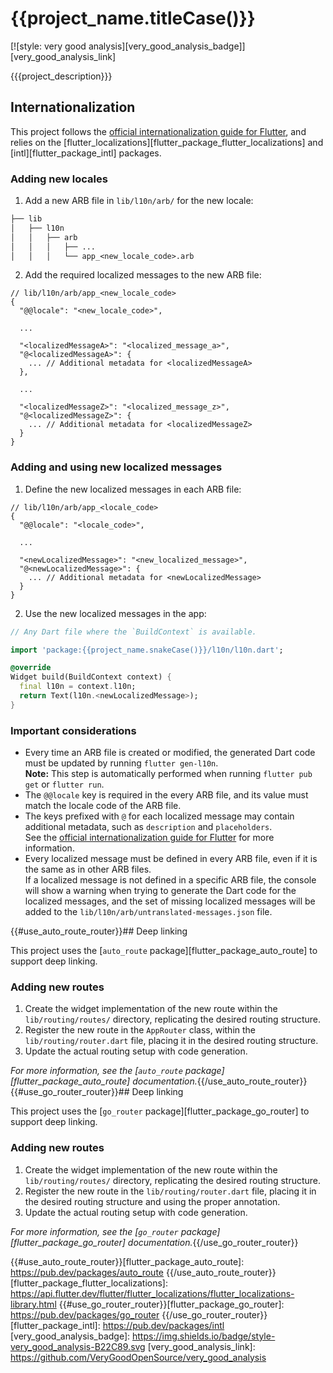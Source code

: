 # {{project_name.titleCase()}}

[![style: very good analysis][very_good_analysis_badge]][very_good_analysis_link]

{{{project_description}}}

## Internationalization

This project follows the [official internationalization guide for Flutter][flutter_docs_internationalization_link], and relies on the [flutter_localizations][flutter_package_flutter_localizations] and [intl][flutter_package_intl] packages.

### Adding new locales

1. Add a new ARB file in `lib/l10n/arb/` for the new locale:

```txt
├── lib
│   ├── l10n
│   │   ├── arb
│   │   │   ├── ...
│   │   │   └── app_<new_locale_code>.arb
```

2. Add the required localized messages to the new ARB file:

```jsonc
// lib/l10n/arb/app_<new_locale_code>
{
  "@@locale": "<new_locale_code>",

  ...

  "<localizedMessageA>": "<localized_message_a>",
  "@<localizedMessageA>": {
    ... // Additional metadata for <localizedMessageA>
  },

  ...

  "<localizedMessageZ>": "<localized_message_z>",
  "@<localizedMessageZ>": {
    ... // Additional metadata for <localizedMessageZ>
  }
}
```

### Adding and using new localized messages

1. Define the new localized messages in each ARB file:

```jsonc
// lib/l10n/arb/app_<locale_code>
{
  "@@locale": "<locale_code>",

  ...

  "<newLocalizedMessage>": "<new_localized_message>",
  "@<newLocalizedMessage>": {
    ... // Additional metadata for <newLocalizedMessage>
  }
}
```

2. Use the new localized messages in the app:

```dart
// Any Dart file where the `BuildContext` is available.

import 'package:{{project_name.snakeCase()}}/l10n/l10n.dart';

@override
Widget build(BuildContext context) {
  final l10n = context.l10n;
  return Text(l10n.<newLocalizedMessage>);
}
```

### Important considerations

- Every time an ARB file is created or modified, the generated Dart code must be updated by running `flutter gen-l10n`.\
  **Note:** This step is automatically performed when running `flutter pub get` or `flutter run`.
- The `@@locale` key is required in the every ARB file, and its value must match the locale code of the ARB file.
- The keys prefixed with `@` for each localized message may contain additional metadata, such as `description` and `placeholders`.\
  See the [official internationalization guide for Flutter][flutter_docs_internationalization_link] for more information.
- Every localized message must be defined in every ARB file, even if it is the same as in other ARB files.\
  If a localized message is not defined in a specific ARB file, the console will show a warning when trying to generate the Dart code for the localized messages, and the set of missing localized messages will be added to the `lib/l10n/arb/untranslated-messages.json` file.

{{#use_auto_route_router}}## Deep linking

This project uses the [`auto_route` package][flutter_package_auto_route] to support deep linking.

### Adding new routes

1. Create the widget implementation of the new route within the `lib/routing/routes/` directory, replicating the desired routing structure.
2. Register the new route in the `AppRouter` class, within the `lib/routing/router.dart` file, placing it in the desired routing structure.
3. Update the actual routing setup with code generation.

_For more information, see the [`auto_route` package][flutter_package_auto_route] documentation._{{/use_auto_route_router}}{{#use_go_router_router}}## Deep linking

This project uses the [`go_router` package][flutter_package_go_router] to support deep linking.

### Adding new routes

1. Create the widget implementation of the new route within the `lib/routing/routes/` directory, replicating the desired routing structure.
2. Register the new route in the `lib/routing/router.dart` file, placing it in the desired routing structure and using the proper annotation.
3. Update the actual routing setup with code generation.

_For more information, see the [`go_router` package][flutter_package_go_router] documentation._{{/use_go_router_router}}

<!-- LINKS -->

[flutter_docs_internationalization_link]: https://docs.flutter.dev/ui/accessibility-and-localization/internationalization
{{#use_auto_route_router}}[flutter_package_auto_route]: https://pub.dev/packages/auto_route
{{/use_auto_route_router}}[flutter_package_flutter_localizations]: https://api.flutter.dev/flutter/flutter_localizations/flutter_localizations-library.html
{{#use_go_router_router}}[flutter_package_go_router]: https://pub.dev/packages/go_router
{{/use_go_router_router}}[flutter_package_intl]: https://pub.dev/packages/intl
[very_good_analysis_badge]: https://img.shields.io/badge/style-very_good_analysis-B22C89.svg
[very_good_analysis_link]: https://github.com/VeryGoodOpenSource/very_good_analysis
